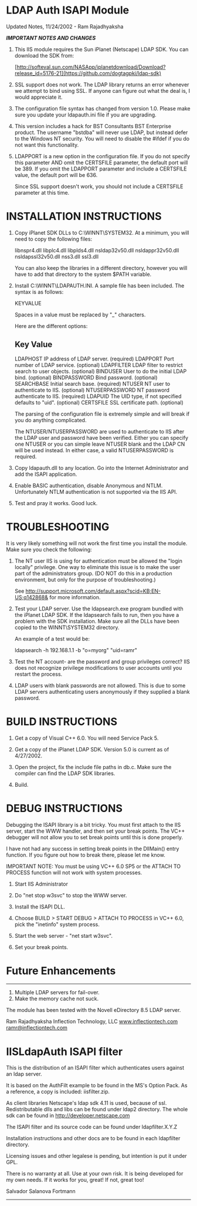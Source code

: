 # LDAP Auth ISAPI Module 

Updated Notes, 11/24/2002 - Ram Rajadhyaksha

***IMPORTANT NOTES AND CHANGES***

1. This IIS module requires the Sun iPlanet (Netscape) LDAP SDK. You can
   download the SDK from:

   [http://softeval.sun.com/NASApp/iplanetdownload/Download?release_id=5176-21](https://github.com/dogtagpki/ldap-sdk)

2. SSL support does not work. The LDAP library returns an error whenever
   we attempt to bind using SSL. If anyone can figure out what the deal is,
   I would appreciate it.
   
3. The configuration file syntax has changed from version 1.0. Please make
   sure you update your ldapauth.ini file if you are upgrading.
   
4. This version includes a hack for BST Consultants BST Enterprise product.
   The username "bstdba" will never use LDAP, but instead defer to the
   Windows NT security. You will need to disable the #ifdef if you do not
   want this functionality.
   
5. LDAPPORT is a new option in the configuration file. If you do not
   specify this parameter AND omit the CERTSFILE parameter, the
   default port will be 389. If you omit the LDAPPORT parameter
   and include a CERTSFILE value, the default port will be 636.
   
   Since SSL support doesn't work, you should not include a CERTSFILE
   parameter at this time.
   
   
# INSTALLATION INSTRUCTIONS

1. Copy iPlanet SDK DLLs to C:\WINNT\SYSTEM32. At a minimum, you will 
   need to copy the following files:
   
   libnspr4.dll
   libplc4.dll
   libplds4.dll
   nsldap32v50.dll
   nsldappr32v50.dll
   nsldapssl32v50.dll
   nss3.dll
   ssl3.dll

   You can also keep the libraries in a different directory, however 
   you will have to add that directory to the system $PATH variable.
      
2. Install C:\WINNT\LDAPAUTH.INI. A sample file has been included. The
   syntax is as follows:
   
   KEY<space>VALUE
   
   Spaces in a value must be replaced by "_" characters.
   
   Here are the different options:
   
   Key                Value
   -------------------------------------------------------------------------------
   LDAPHOST           IP address of LDAP server. (required)
   LDAPPORT           Port number of LDAP service. (optional)
   LDAPFILTER         LDAP filter to restrict search to user objects. (optional)
   BINDUSER           User to do the initial LDAP bind. (optional)
   BINDPASSWORD       Bind password. (optional)
   SEARCHBASE         Initial search base. (required)
   NTUSER             NT user to authenticate to IIS. (optional)
   NTUSERPASSWORD     NT password authenticate to IIS. (required)
   LDAPUID            The UID type, if not specified defaults to "uid". (optional)
   CERTSFILE          SSL certificate path. (optional)
   
   The parsing of the configuration file is extremely simple and will
   break if you do anything complicated. 
   
   The NTUSER/NTUSERPASSWORD are used to authenticate to IIS after the 
   LDAP user and password have been verified. Either you can specify
   one NTUSER or you can simple leave NTUSER blank and the LDAP CN
   will be used instead. In either case, a valid NTUSERPASSWORD is required.

3. Copy ldapauth.dll to any location. Go into the Internet Administrator
   and add the ISAPI application.
   
4. Enable BASIC authentication, disable Anonymous and NTLM. Unfortunately
   NTLM authentication is not supported via the IIS API.

5. Test and pray it works. Good luck.


# TROUBLESHOOTING

It is very likely something will not work the first time you install the
module. Make sure you check the following:

1. The NT user IIS is using for authentication must be allowed the
   "login locally" privilege. One way to eliminate this issue is to make
   the user part of the administrators group. (DO NOT do this in a production
   environment, but only for the purpose of troubleshooting.)
   
   See <http://support.microsoft.com/default.aspx?scid=KB;EN-US;q142868&> 
   for more information.
   
2. Test your LDAP server. Use the ldapsearch.exe program bundled with the
   iPlanet LDAP SDK. If the ldapsearch fails to run, then you have a problem
   with the SDK installation. Make sure all the DLLs have been copied to
   the WINNT\SYSTEM32 directory.
   
   An example of a test would be:
   
   ldapsearch -h 192.168.1.1 -b "o=myorg" "uid=ramr"
   
3. Test the NT account- are the password and group privileges correct? IIS 
   does not recognize privilege modifications to user accounts until you 
   restart the process.

4. LDAP users with blank passwords are not allowed. This is due to some
   LDAP servers authenticating users anonymously if they supplied a blank
   password.
   
   
# BUILD INSTRUCTIONS

1. Get a copy of Visual C++ 6.0. You will need Service Pack 5.

2. Get a copy of the iPlanet LDAP SDK. Version 5.0 is current as of 4/27/2002.

3. Open the project, fix the include file paths in db.c. Make sure the
   compiler can find the LDAP SDK libraries.
   
4. Build.


# DEBUG INSTRUCTIONS

Debugging the ISAPI library is a bit tricky. You must first attach to the
IIS server, start the WWW handler, and then set your break points. The
VC++ debugger will not allow you to set break points until this is done
properly.

I have not had any success in setting break points in the DllMain() entry
function. If you figure out how to break there, please let me know. 

IMPORTANT NOTE: You must be using VC++ 6.0 SP5 or the ATTACH TO PROCESS 
function will not work with system processes.

1. Start IIS Administrator

2. Do "net stop w3svc" to stop the WWW server.

3. Install the ISAPI DLL.

4. Choose BUILD > START DEBUG > ATTACH TO PROCESS in VC++ 6.0, pick
   the "inetinfo" system process.

5. Start the web server - "net start w3svc".

6. Set your break points.


# Future Enhancements
-------------------------------------------------------------------------------
1. Multiple LDAP servers for fail-over.
2. Make the memory cache not suck.

The module has been tested with the Novell eDirectory 8.5 LDAP server.

Ram Rajadhyaksha
Inflection Technology, LLC
www.inflectiontech.com
ramr@inflectiontech.com





# IISLdapAuth ISAPI filter

This is the distribution of an ISAPI filter which authenticates users 
against an ldap server.

It is based on the AuthFilt example to be found in the MS's Option Pack. 
As a reference, a copy is included: iisfilter.zip.

As client libraries Netscape's ldap sdk 4.11 is used, because of ssl.
Redistributable dlls and libs can be found under ldap2 directory.
The whole sdk can be found in http://developer.netscape.com

The ISAPI filter and its source code can be found under ldapfilter.X.Y.Z

Installation instructions and other docs are to be found in each ldapfilter
directory.

Licensing issues and other legalese is pending, but intention is put it
under GPL.

There is no warranty at all.
Use at your own risk.
It is being developed for my own needs. 
If it works for you, great! If not, great too!


Salvador Salanova Fortmann

-------------------------------------------------------------------------------
